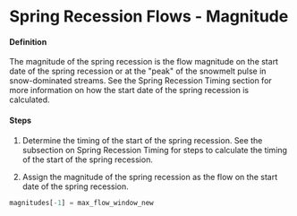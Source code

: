 # Spring Recession Flows - Magnitude

#### Definition

The magnitude of the spring recession is the flow magnitude on the start date of the spring recession or at the "peak" of the snowmelt pulse in snow-dominated streams. See the Spring Recession Timing section for more information on how the start date of the spring recession is calculated.

#### Steps

1. Determine the timing of the start of the spring recession. See the subsection on Spring Recession Timing for steps to calculate the timing of the start of the spring recession.

2. Assign the magnitude of the spring recession as the flow on the start date of the spring recession.
  ```py
  magnitudes[-1] = max_flow_window_new
  ```
